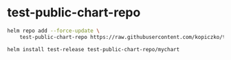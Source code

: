 # test-public-chart-repo

```bash
helm repo add --force-update \
    test-public-chart-repo https://raw.githubusercontent.com/kopiczko/test-public-chart-repo/main
```

```bash
helm install test-release test-public-chart-repo/mychart
```
